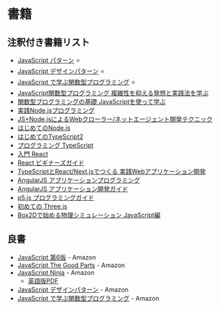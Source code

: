 # 書籍

## 注釈付き書籍リスト

- [JavaScript パターン](978-4-87311-488-0/) :star:
- [JavaScript デザインパターン](978-4-87311-618-1/) :star:
- [JavaScript で学ぶ関数型プログラミング](978-4-87311-660-0/) :star:
- [JavaScript関数型プログラミング 複雑性を抑える発想と実践法を学ぶ](978-4-2950-0113-3/)
- [関数型プログラミングの基礎 JavaScriptを使って学ぶ](978-4-86594-059-6/)
- [実践Node.jsプログラミング](978-4-79812-947-1/)
- [JS+Node.jsによるWebクローラー/ネットエージェント開発テクニック](978-4-88337-993-4/)
- [はじめてのNode.js](978-4-79737-090-4/)
- [はじめてのTypeScript2](978-4-77751-992-7/)
- [プログラミング TypeScript](978-4-87311-904-5/)
- [入門 React](978-4-87311-719-5/)
- [React ビギナーズガイド](978-4-87311-788-1/)
- [TypeScriptとReact/Next.jsでつくる 実践Webアプリケーション開発](978-4-2971-2916-3/)
- [AngularJS アプリケーションプログラミング](978-4-7741-7568-3/)
- [AngularJS アプリケーション開発ガイド](978-4-87311-667-9/)
- [p5.js プログラミングガイド](978-4-87783-381-7/)
- [初めての Three.js](978-4-87311-770-6/)
- [Box2Dで始める物理シミュレーション JavaScript編](978-4-86354-717-9/)


## 良書

- [JavaScript 第6版](http://www.amazon.co.jp/dp/4873115736) - Amazon
- [JavaScript The Good Parts](http://www.amazon.co.jp/dp/4873113911) - Amazon
- [JavaScript Ninja](http://www.amazon.co.jp/dp/4798128457) - Amazon
  - [英語版PDF](http://webandbeer.com.ar/wp-content/uploads/2014/11/SecretsOfTheJavaScriptNinja.pdf)
- [JavaScript デザインパターン](http://www.amazon.co.jp/dp/487311618X) - Amazon
- [JavaScript で学ぶ関数型プログラミング](http://www.amazon.co.jp/dp/4873116600) - Amazon
